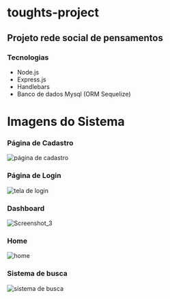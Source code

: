 # toughts-project
## Projeto rede social de pensamentos

### Tecnologias
 * Node.js
 * Express.js
 * Handlebars
 * Banco de dados Mysql (ORM Sequelize)
 # Imagens do Sistema
### Página de Cadastro
![página de cadastro](https://user-images.githubusercontent.com/99677684/180607059-02b2940a-654f-4e49-8b11-1496bd3f8a7c.png)
### Página de Login
![tela de login](https://user-images.githubusercontent.com/99677684/180607233-4e9766fe-d45a-467f-b35c-a376fd29b9d5.png)
### Dashboard
![Screenshot_3](https://user-images.githubusercontent.com/99677684/180607304-e73ced7a-2d9d-47c0-ad25-4d9f820dded3.png)
### Home
![home](https://user-images.githubusercontent.com/99677684/180607345-7e7e1dca-820c-49e5-989f-1f2cae35be28.png)
### Sistema de busca
![sistema de busca](https://user-images.githubusercontent.com/99677684/180607419-34f49c75-2fc2-443b-8498-ab6fc435e901.png)

